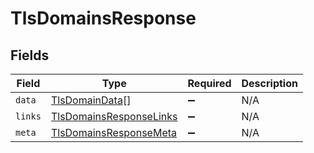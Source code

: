 # TlsDomainsResponse


## Fields

| Field                                                                     | Type                                                                      | Required                                                                  | Description                                                               |
| ------------------------------------------------------------------------- | ------------------------------------------------------------------------- | ------------------------------------------------------------------------- | ------------------------------------------------------------------------- |
| `data`                                                                    | [TlsDomainData](../../models/shared/tlsdomaindata.md)[]                   | :heavy_minus_sign:                                                        | N/A                                                                       |
| `links`                                                                   | [TlsDomainsResponseLinks](../../models/shared/tlsdomainsresponselinks.md) | :heavy_minus_sign:                                                        | N/A                                                                       |
| `meta`                                                                    | [TlsDomainsResponseMeta](../../models/shared/tlsdomainsresponsemeta.md)   | :heavy_minus_sign:                                                        | N/A                                                                       |